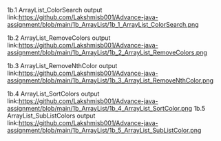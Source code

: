 1b.1 ArrayList_ColorSearch output link:https://github.com/Lakshmisb001/Advance-java-assignment/blob/main/1b_ArrayList/1b_1_ArrayList_ColorSearch.png

1b.2 ArrayList_RemoveColors output link:https://github.com/Lakshmisb001/Advance-java-assignment/blob/main/1b_ArrayList/1b_2_ArrayList_RemoveColors.png

1b.3 ArrayList_RemoveNthColor output link:https://github.com/Lakshmisb001/Advance-java-assignment/blob/main/1b_ArrayList/1b_3_ArrayList_RemoveNthColor.png

1b.4 ArrayList_SortColors output link:https://github.com/Lakshmisb001/Advance-java-assignment/blob/main/1b_ArrayList/1b_4_ArrayList_SortColor.png
1b.5 ArrayList_SubListColors output link:https://github.com/Lakshmisb001/Advance-java-assignment/blob/main/1b_ArrayList/1b_5_ArrayList_SubListColor.png

